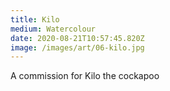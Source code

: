 ```yaml
---
title: Kilo
medium: Watercolour
date: 2020-08-21T10:57:45.820Z
image: /images/art/06-kilo.jpg
---
```

A commission for Kilo the cockapoo
